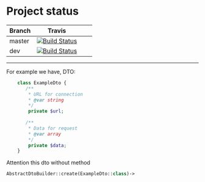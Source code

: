 # Project status 

| Branch | Travis                                                                                                                                        |   |   |
|--------|-----------------------------------------------------------------------------------------------------------------------------------------------|---|---|
| master |[![Build Status](https://travis-ci.org/BigTows/MagicDtoBuilder-plugin.svg?branch=master)](https://travis-ci.org/BigTows/MagicDtoBuilder-plugin)|   |   |
| dev    |[![Build Status](https://travis-ci.org/BigTows/MagicDtoBuilder-plugin.svg?branch=dev)](https://travis-ci.org/BigTows/MagicDtoBuilder-plugin)   |   |   |


---


For example we have, DTO:
```php
    class ExampleDto {
       /**
        * URL for connection
        * @var string 
        */
        private $url;
        
       /**
        * Data for request
        * @var array
        */
        private $data;
    }
```

Attention this dto without method

```php
AbstractDtoBuilder::create(ExampleDto::class)->
```
